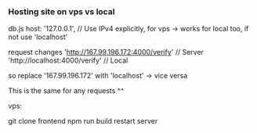 ### Hosting site on vps vs local

db.js
  host: '127.0.0.1',  // Use IPv4 explicitly, for vps -> works for local too, if not use 'localhost' 

  request changes
  'http://167.99.196.172:4000/verify' // Server
  'http://localhost:4000/verify' // Local

  so replace '167.99.196.172' with 'localhost' -> vice versa

This is the same for any requests ^^

vps:

git clone
frontend npm run build
restart server
